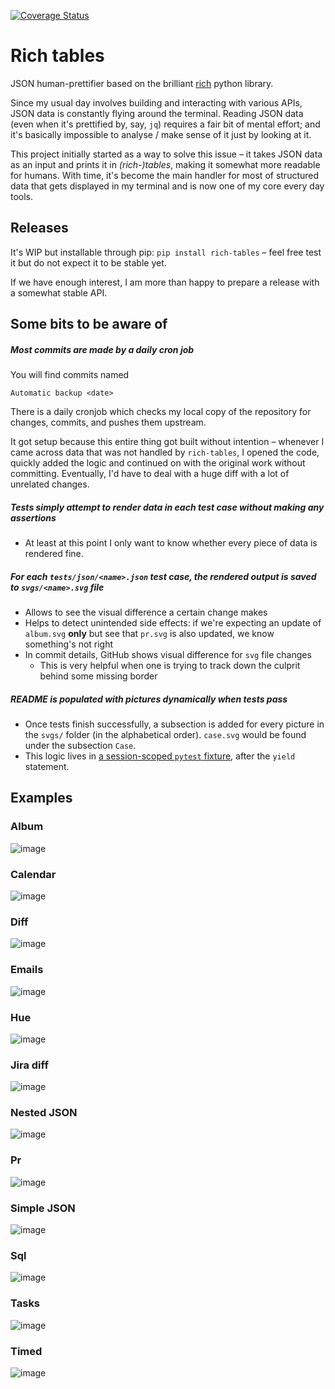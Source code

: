 [![Coverage Status](https://coveralls.io/repos/github/snejus/rich-tables/badge.svg?branch=main)](https://coveralls.io/github/snejus/rich-tables?branch=main)

# Rich tables

JSON human-prettifier based on the brilliant [rich](https://github.com/Textualize/rich)
python library.

Since my usual day involves building and interacting with various APIs, JSON data is
constantly flying around the terminal. Reading JSON data (even when it's prettified by,
say, `jq`) requires a fair bit of mental effort; and it's basically impossible to analyse
/ make sense of it just by looking at it.

This project initially started as a way to solve this issue – it takes JSON data as an
input and prints it in _(rich-)tables_, making it somewhat more readable for humans. With
time, it's become the main handler for most of structured data that gets displayed in my
terminal and is now one of my core every day tools.

## Releases

It's WIP but installable through pip: `pip install rich-tables` – feel free test it but do
not expect it to be stable yet.

If we have enough interest, I am more than happy to prepare a release with a somewhat
stable API.

## Some bits to be aware of

##### Most commits are made by a daily cron job

You will find commits named

    Automatic backup <date>

There is a daily cronjob which checks my local copy of the repository for changes,
commits, and pushes them upstream.

It got setup because this entire thing got built without intention – whenever I came
across data that was not handled by `rich-tables`, I opened the code, quickly added the
logic and continued on with the original work without committing. Eventually, I'd have to
deal with a huge diff with a lot of unrelated changes.

##### Tests simply attempt to render data in each test case without making any assertions

- At least at this point I only want to know whether every piece of data is rendered fine.

##### For each `tests/json/<name>.json` test case, the rendered output is saved to `svgs/<name>.svg` file

- Allows to see the visual difference a certain change makes
- Helps to detect unintended side effects: if we're expecting an update of `album.svg`
  **only** but see that `pr.svg` is also updated, we know something's not right
- In commit details, GitHub shows visual difference for `svg` file changes
  - This is very helpful when one is trying to track down the culprit behind some missing
    border

##### README is populated with pictures dynamically when tests pass

- Once tests finish successfully, a subsection is added for every picture in the `svgs/`
  folder (in the alphabetical order). `case.svg` would be found under the subsection
  `Case`.
- This logic lives in [a session-scoped `pytest`
  fixture](https://github.com/snejus/rich-tables/blob/e25ac771a543b160c40dbed0764b579f0983a4c0/tests/test_outputs.py#L21-L33),
  after the `yield` statement.

## Examples

### Album

![image](svgs/album.svg)

### Calendar

![image](svgs/calendar.svg)

### Diff

![image](svgs/diff.svg)

### Emails

![image](svgs/emails.svg)

### Hue

![image](svgs/hue.svg)

### Jira diff

![image](svgs/jira_diff.svg)

### Nested JSON

![image](svgs/nested_json.svg)

### Pr

![image](svgs/pr.svg)

### Simple JSON

![image](svgs/simple_json.svg)

### Sql

![image](svgs/sql.svg)

### Tasks

![image](svgs/tasks.svg)

### Timed

![image](svgs/timed.svg)